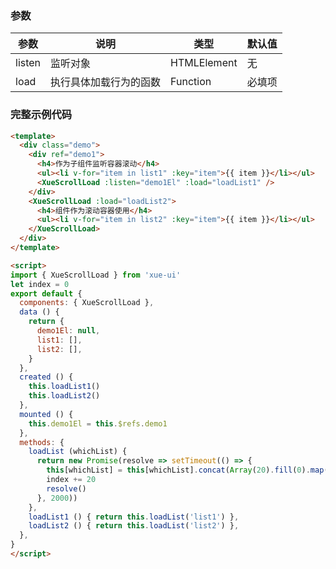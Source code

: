 ### 参数

| 参数      | 说明                  | 类型        | 默认值
|-----------|----------------------|-------------|--------
| listen    | 监听对象              | HTMLElement | 无
| load      | 执行具体加载行为的函数 | Function    | 必填项

### 完整示例代码

```html
<template>
  <div class="demo">
    <div ref="demo1">
      <h4>作为子组件监听容器滚动</h4>
      <ul><li v-for="item in list1" :key="item">{{ item }}</li></ul>
      <XueScrollLoad :listen="demo1El" :load="loadList1" />
    </div>
    <XueScrollLoad :load="loadList2">
      <h4>组件作为滚动容器使用</h4>
      <ul><li v-for="item in list2" :key="item">{{ item }}</li></ul>
    </XueScrollLoad>
  </div>
</template>

<script>
import { XueScrollLoad } from 'xue-ui'
let index = 0
export default {
  components: { XueScrollLoad },
  data () {
    return {
      demo1El: null,
      list1: [],
      list2: [],
    }
  },
  created () {
    this.loadList1()
    this.loadList2()
  },
  mounted () {
    this.demo1El = this.$refs.demo1
  },
  methods: {
    loadList (whichList) {
      return new Promise(resolve => setTimeout(() => {
        this[whichList] = this[whichList].concat(Array(20).fill(0).map((it, idx) => index + idx))
        index += 20
        resolve()
      }, 2000))
    },
    loadList1 () { return this.loadList('list1') },
    loadList2 () { return this.loadList('list2') },
  },
}
</script>
```
